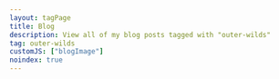 ```yaml
---
layout: tagPage
title: Blog
description: View all of my blog posts tagged with "outer-wilds"
tag: outer-wilds
customJS: ["blogImage"]
noindex: true
---
```

